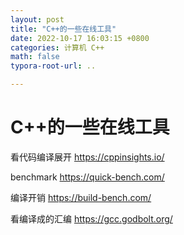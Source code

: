 ```yaml
---
layout: post
title: "C++的一些在线工具"
date: 2022-10-17 16:03:15 +0800
categories: 计算机 C++
math: false
typora-root-url: ..

---
```


# C++的一些在线工具

看代码编译展开
https://cppinsights.io/

benchmark
https://quick-bench.com/

编译开销
https://build-bench.com/

看编译成的汇编
https://gcc.godbolt.org/

